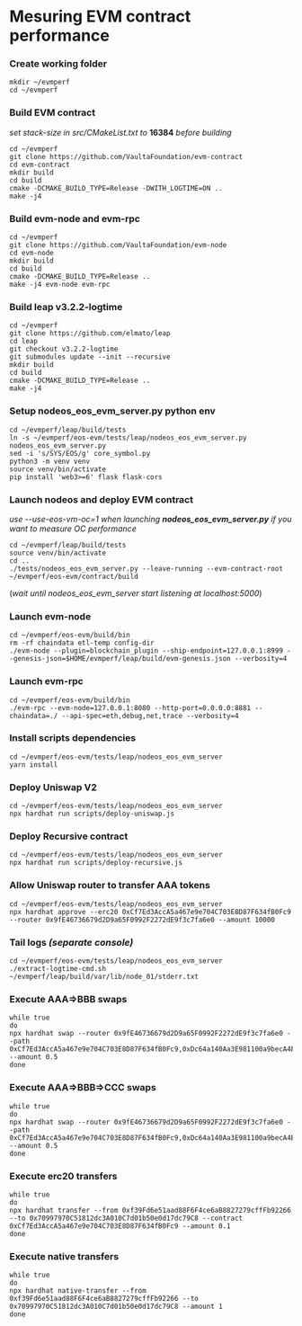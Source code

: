 # Mesuring EVM contract performance

### Create working folder
```
mkdir ~/evmperf
cd ~/evmperf
```


### Build EVM contract 
_set stack-size in src/CMakeList.txt to_ **16384** _before building_

```
cd ~/evmperf
git clone https://github.com/VaultaFoundation/evm-contract
cd evm-contract
mkdir build
cd build
cmake -DCMAKE_BUILD_TYPE=Release -DWITH_LOGTIME=ON ..
make -j4
```

### Build evm-node and evm-rpc
```
cd ~/evmperf
git clone https://github.com/VaultaFoundation/evm-node
cd evm-node
mkdir build
cd build
cmake -DCMAKE_BUILD_TYPE=Release ..
make -j4 evm-node evm-rpc
```


### Build leap v3.2.2-logtime
```
cd ~/evmperf
git clone https://github.com/elmato/leap
cd leap
git checkout v3.2.2-logtime
git submodules update --init --recursive
mkdir build
cd build
cmake -DCMAKE_BUILD_TYPE=Release ..
make -j4
```

### Setup nodeos_eos_evm_server.py python env
```
cd ~/evmperf/leap/build/tests
ln -s ~/evmperf/eos-evm/tests/leap/nodeos_eos_evm_server.py nodeos_eos_evm_server.py
sed -i 's/SYS/EOS/g' core_symbol.py
python3 -m venv venv
source venv/bin/activate
pip install 'web3>=6' flask flask-cors
```


### Launch nodeos and deploy EVM contract
_use --use-eos-vm-oc=1 when launching **nodeos_eos_evm_server.py** if you want to measure OC performance_

```
cd ~/evmperf/leap/build/tests
source venv/bin/activate
cd ..
./tests/nodeos_eos_evm_server.py --leave-running --evm-contract-root ~/evmperf/eos-evm/contract/build
```

(_wait until nodeos_eos_evm_server start listening at localhost:5000_)

### Launch evm-node
```
cd ~/evmperf/eos-evm/build/bin
rm -rf chaindata etl-temp config-dir
./evm-node --plugin=blockchain_plugin --ship-endpoint=127.0.0.1:8999 --genesis-json=$HOME/evmperf/leap/build/evm-genesis.json --verbosity=4
```

### Launch evm-rpc
```
cd ~/evmperf/eos-evm/build/bin
./evm-rpc --evm-node=127.0.0.1:8080 --http-port=0.0.0.0:8881 --chaindata=./ --api-spec=eth,debug,net,trace --verbosity=4
```

### Install scripts dependencies
```
cd ~/evmperf/eos-evm/tests/leap/nodeos_eos_evm_server
yarn install
```


### Deploy Uniswap V2
```
cd ~/evmperf/eos-evm/tests/leap/nodeos_eos_evm_server
npx hardhat run scripts/deploy-uniswap.js
```

### Deploy Recursive contract
```
cd ~/evmperf/eos-evm/tests/leap/nodeos_eos_evm_server
npx hardhat run scripts/deploy-recursive.js
```

### Allow Uniswap router to transfer AAA tokens
```
cd ~/evmperf/eos-evm/tests/leap/nodeos_eos_evm_server
npx hardhat approve --erc20 0xCf7Ed3AccA5a467e9e704C703E8D87F634fB0Fc9 --router 0x9fE46736679d2D9a65F0992F2272dE9f3c7fa6e0 --amount 10000
```

### Tail logs _(separate console)_
```
cd ~/evmperf/eos-evm/tests/leap/nodeos_eos_evm_server
./extract-logtime-cmd.sh ~/evmperf/leap/build/var/lib/node_01/stderr.txt
```

### Execute AAA=>BBB swaps
```
while true
do
npx hardhat swap --router 0x9fE46736679d2D9a65F0992F2272dE9f3c7fa6e0 --path 0xCf7Ed3AccA5a467e9e704C703E8D87F634fB0Fc9,0xDc64a140Aa3E981100a9becA4E685f962f0cF6C9 --amount 0.5
done

```

### Execute AAA=>BBB=>CCC swaps
```
while true
do
npx hardhat swap --router 0x9fE46736679d2D9a65F0992F2272dE9f3c7fa6e0 --path 0xCf7Ed3AccA5a467e9e704C703E8D87F634fB0Fc9,0xDc64a140Aa3E981100a9becA4E685f962f0cF6C9,0x5FC8d32690cc91D4c39d9d3abcBD16989F875707 --amount 0.5
done
```

### Execute erc20 transfers
```
while true
do
npx hardhat transfer --from 0xf39Fd6e51aad88F6F4ce6aB8827279cffFb92266 --to 0x70997970C51812dc3A010C7d01b50e0d17dc79C8 --contract 0xCf7Ed3AccA5a467e9e704C703E8D87F634fB0Fc9 --amount 0.1
done
```

### Execute native transfers
```
while true
do
npx hardhat native-transfer --from 0xf39Fd6e51aad88F6F4ce6aB8827279cffFb92266 --to 0x70997970C51812dc3A010C7d01b50e0d17dc79C8 --amount 1
done
```
